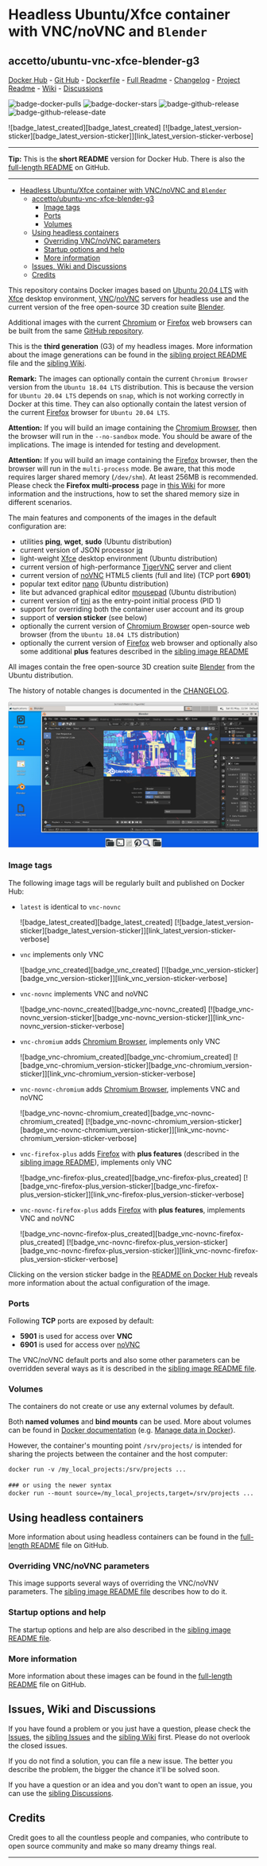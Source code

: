 # Headless Ubuntu/Xfce container with VNC/noVNC and `Blender`

## accetto/ubuntu-vnc-xfce-blender-g3

[Docker Hub][this-docker] - [Git Hub][this-github] - [Dockerfile][this-dockerfile] - [Full Readme][this-readme-full] - [Changelog][this-changelog] - [Project Readme][this-readme-project] - [Wiki][sibling-wiki] - [Discussions][sibling-discussions]

![badge-docker-pulls][badge-docker-pulls]
![badge-docker-stars][badge-docker-stars]
![badge-github-release][badge-github-release]
![badge-github-release-date][badge-github-release-date]

![badge_latest_created][badge_latest_created]
[![badge_latest_version-sticker][badge_latest_version-sticker]][link_latest_version-sticker-verbose]

***

**Tip:** This is the **short README** version for Docker Hub. There is also the [full-length README][this-readme-full] on GitHub.

***

- [Headless Ubuntu/Xfce container with VNC/noVNC and `Blender`](#headless-ubuntuxfce-container-with-vncnovnc-and-blender)
  - [accetto/ubuntu-vnc-xfce-blender-g3](#accettoubuntu-vnc-xfce-blender-g3)
    - [Image tags](#image-tags)
    - [Ports](#ports)
    - [Volumes](#volumes)
  - [Using headless containers](#using-headless-containers)
    - [Overriding VNC/noVNC parameters](#overriding-vncnovnc-parameters)
    - [Startup options and help](#startup-options-and-help)
    - [More information](#more-information)
  - [Issues, Wiki and Discussions](#issues-wiki-and-discussions)
  - [Credits](#credits)

This repository contains Docker images based on [Ubuntu 20.04 LTS][docker-ubuntu] with [Xfce][xfce] desktop environment, [VNC][tigervnc]/[noVNC][novnc] servers for headless use and the current version of the free open-source 3D creation suite [Blender][blender].

Additional images with the current [Chromium][chromium] or [Firefox][firefox] web browsers can be built from the same [GitHub repository][this-github].

This is the **third generation** (G3) of my headless images. More information about the image generations can be found in the [sibling project README][sibling-readme-project] file and the [sibling Wiki][sibling-wiki].

**Remark:** The images can optionally contain the current `Chromium Browser` version from the `Ubuntu 18.04 LTS` distribution. This is because the version for `Ubuntu 20.04 LTS` depends on `snap`, which is not working correctly in Docker at this time. They can also optionally contain the latest version of the current [Firefox][firefox] browser for `Ubuntu 20.04 LTS`.

**Attention:** If you will build an image containing the [Chromium Browser][chromium], then the browser will run in the `--no-sandbox` mode. You should be aware of the implications. The image is intended for testing and development.

**Attention:** If you will build an image containing the [Firefox][firefox] browser, then the browser will run in the `multi-process` mode. Be aware, that this mode requires larger shared memory (`/dev/shm`). At least 256MB is recommended. Please check the **Firefox multi-process** page in [this Wiki][that-wiki-firefox-multiprocess] for more information and the instructions, how to set the shared memory size in different scenarios.

The main features and components of the images in the default configuration are:

- utilities **ping**, **wget**, **sudo** (Ubuntu distribution)
- current version of JSON processor [jq][jq]
- light-weight [Xfce][xfce] desktop environment (Ubuntu distribution)
- current version of high-performance [TigerVNC][tigervnc] server and client
- current version of [noVNC][novnc] HTML5 clients (full and lite) (TCP port **6901**)
- popular text editor [nano][nano] (Ubuntu distribution)
- lite but advanced graphical editor [mousepad][mousepad] (Ubuntu distribution)
- current version of [tini][tini] as the entry-point initial process (PID 1)
- support for overriding both the container user account and its group
- support of **version sticker** (see below)
- optionally the current version of [Chromium Browser][chromium] open-source web browser (from the `Ubuntu 18.04 LTS` distribution)
- optionally the current version of [Firefox][firefox] web browser and optionally also some additional **plus** features described in the [sibling image README][sibling-readme-xfce-firefox]

All images contain the free open-source 3D creation suite [Blender][blender] from the Ubuntu distribution.

The history of notable changes is documented in the [CHANGELOG][this-changelog].

![container-screenshot][this-screenshot-container]

### Image tags

The following image tags will be regularly built and published on Docker Hub:

- `latest` is identical to `vnc-novnc`

    ![badge_latest_created][badge_latest_created]
    [![badge_latest_version-sticker][badge_latest_version-sticker]][link_latest_version-sticker-verbose]

- `vnc` implements only VNC

    ![badge_vnc_created][badge_vnc_created]
    [![badge_vnc_version-sticker][badge_vnc_version-sticker]][link_vnc_version-sticker-verbose]

- `vnc-novnc` implements VNC and noVNC

    ![badge_vnc-novnc_created][badge_vnc-novnc_created]
    [![badge_vnc-novnc_version-sticker][badge_vnc-novnc_version-sticker]][link_vnc-novnc_version-sticker-verbose]

- `vnc-chromium` adds [Chromium Browser][chromium], implements only VNC

    ![badge_vnc-chromium_created][badge_vnc-chromium_created]
    [![badge_vnc-chromium_version-sticker][badge_vnc-chromium_version-sticker]][link_vnc-chromium_version-sticker-verbose]

- `vnc-novnc-chromium` adds [Chromium Browser][chromium], implements VNC and noVNC

    ![badge_vnc-novnc-chromium_created][badge_vnc-novnc-chromium_created]
    [![badge_vnc-novnc-chromium_version-sticker][badge_vnc-novnc-chromium_version-sticker]][link_vnc-novnc-chromium_version-sticker-verbose]

- `vnc-firefox-plus` adds [Firefox][firefox] with **plus features** (described in the [sibling image README][sibling-readme-xfce-firefox]), implements only VNC

    ![badge_vnc-firefox-plus_created][badge_vnc-firefox-plus_created]
    [![badge_vnc-firefox-plus_version-sticker][badge_vnc-firefox-plus_version-sticker]][link_vnc-firefox-plus_version-sticker-verbose]

- `vnc-novnc-firefox-plus` adds [Firefox][firefox] with **plus features**, implements VNC and noVNC

    ![badge_vnc-novnc-firefox-plus_created][badge_vnc-novnc-firefox-plus_created]
    [![badge_vnc-novnc-firefox-plus_version-sticker][badge_vnc-novnc-firefox-plus_version-sticker]][link_vnc-novnc-firefox-plus_version-sticker-verbose]

Clicking on the version sticker badge in the [README on Docker Hub][this-readme-dockerhub] reveals more information about the actual configuration of the image.

### Ports

Following **TCP** ports are exposed by default:

- **5901** is used for access over **VNC**
- **6901** is used for access over [noVNC][novnc]

The VNC/noVNC default ports and also some other parameters can be overridden several ways as it is described in the [sibling image README file][sibling-readme-xfce].

### Volumes

The containers do not create or use any external volumes by default.

Both **named volumes** and **bind mounts** can be used. More about volumes can be found in [Docker documentation][docker-doc] (e.g. [Manage data in Docker][docker-doc-managing-data]).

However, the container's mounting point `/srv/projects/` is intended for sharing the projects between the container and the host computer:

```shell
docker run -v /my_local_projects:/srv/projects ...

### or using the newer syntax
docker run --mount source=/my_local_projects,target=/srv/projects ...
```

## Using headless containers

More information about using headless containers can be found in the [full-length README][this-readme-full] file on GitHub.

### Overriding VNC/noVNC parameters

This image supports several ways of overriding the VNC/noVNV parameters. The [sibling image README file][sibling-readme-xfce] describes how to do it.

### Startup options and help

The startup options and help are also described in the [sibling image README file][sibling-readme-xfce].

### More information

More information about these images can be found in the [full-length README][this-readme-full] file on GitHub.

## Issues, Wiki and Discussions

If you have found a problem or you just have a question, please check the [Issues][this-issues], the [sibling Issues][sibling-issues] and the [sibling Wiki][sibling-wiki] first. Please do not overlook the closed issues.

If you do not find a solution, you can file a new issue. The better you describe the problem, the bigger the chance it'll be solved soon.

If you have a question or an idea and you don't want to open an issue, you can use the [sibling Discussions][sibling-discussions].

## Credits

Credit goes to all the countless people and companies, who contribute to open source community and make so many dreamy things real.

***

<!-- GitHub project common -->

[this-changelog]: https://github.com/accetto/headless-drawing-g3/blob/master/CHANGELOG.md
[this-github]: https://github.com/accetto/headless-drawing-g3/
[this-issues]: https://github.com/accetto/headless-drawing-g3/issues
[this-readme-dockerhub]: https://hub.docker.com/r/accetto/ubuntu-vnc-xfce-blender-g3
[this-readme-full]: https://github.com/accetto/headless-drawing-g3/blob/master/docker/xfce-blender/README.md
[this-readme-project]: https://github.com/accetto/headless-drawing-g3/blob/master/README.md

[sibling-discussions]: https://github.com/accetto/ubuntu-vnc-xfce-g3/discussions
[sibling-github]: https://github.com/accetto/ubuntu-vnc-xfce-g3/
[sibling-issues]: https://github.com/accetto/ubuntu-vnc-xfce-g3/issues
[sibling-readme-project]: https://github.com/accetto/ubuntu-vnc-xfce-g3/blob/master/README.md
[sibling-readme-xfce]: https://github.com/accetto/ubuntu-vnc-xfce-g3/blob/master/docker/xfce/README.md
[sibling-readme-xfce-firefox]: https://github.com/accetto/ubuntu-vnc-xfce-g3/blob/master/docker/xfce-firefox/README.md
[sibling-wiki]: https://github.com/accetto/ubuntu-vnc-xfce-g3/wiki

<!-- Docker image specific -->

[this-docker]: https://hub.docker.com/r/accetto/ubuntu-vnc-xfce-blender-g3/
[this-dockerfile]: https://github.com/accetto/headless-drawing-g3/blob/master/docker/Dockerfile.xfce.drawing

[this-screenshot-container]: https://raw.githubusercontent.com/accetto/headless-drawing-g3/master/docker/xfce-blender/ubuntu-vnc-xfce-blender.jpg

<!-- Previous generations -->

[accetto-github-xubuntu-vnc]: https://github.com/accetto/xubuntu-vnc/

[that-wiki-firefox-multiprocess]: https://github.com/accetto/xubuntu-vnc/wiki/Firefox-multiprocess

<!-- External links -->

[docker-ubuntu]: https://hub.docker.com/_/ubuntu/

[docker-doc]: https://docs.docker.com/
[docker-doc-managing-data]: https://docs.docker.com/storage/

[blender]: https://www.blender.org/
[chromium]: https://www.chromium.org/Home
[firefox]: https://www.mozilla.org
[jq]: https://stedolan.github.io/jq/
[mousepad]: https://github.com/codebrainz/mousepad
[nano]: https://www.nano-editor.org/
[novnc]: https://github.com/kanaka/noVNC
[tigervnc]: http://tigervnc.org
[tightvnc]: http://www.tightvnc.com
[tini]: https://github.com/krallin/tini
[xfce]: http://www.xfce.org

<!-- github badges common -->

[badge-github-release]: https://badgen.net/github/release/accetto/headless-drawing-g3?icon=github&label=release

[badge-github-release-date]: https://img.shields.io/github/release-date/accetto/headless-drawing-g3?logo=github

<!-- docker badges specific -->

[badge-docker-pulls]: https://badgen.net/docker/pulls/accetto/ubuntu-vnc-xfce-blender-g3?icon=docker&label=pulls

[badge-docker-stars]: https://badgen.net/docker/stars/accetto/ubuntu-vnc-xfce-blender-g3?icon=docker&label=stars

<!-- Appendix -->
